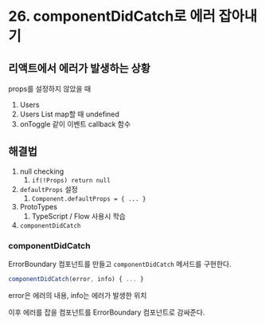 # 26. componentDidCatch로 에러 잡아내기

## 리액트에서 에러가 발생하는 상황

props를 설정하지 않았을 때

1. Users
2. Users List map할 때 undefined
3. onToggle 같이 이벤트 callback 함수

## 해결법

1. null checking
   1. `if(!Props) return null`
2. `defaultProps` 설정
   1. `Component.defaultProps = { ... }`
3. ProtoTypes
   1. TypeScript / Flow 사용시 학습
4. `componentDidCatch`


### componentDidCatch

ErrorBoundary 컴포넌트를 만들고 `componentDidCatch` 메서드를 구현한다.

```js
componentDidCatch(error, info) { ... }
```

error은 에러의 내용, info는 에러가 발생한 위치

이후 에러를 잡을 컴포넌트를 ErrorBoundary 컴포넌트로 감싸준다.


